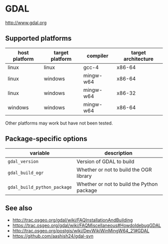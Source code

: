 GDAL
====
http://www.gdal.org

Supported platforms
-------------------

| host platform | target platform | compiler  | target architecture |
| ------------- | --------------- | --------- | ------------------- |
| linux         | linux           | gcc-4     | x86-64              |
| linux         | windows         | mingw-w64 | x86-64              |
| linux         | windows         | mingw-w64 | x86-32              |
| windows       | windows         | mingw-w64 | x86-64              |

Other platforms may work but have not been tested.


Package-specific options
------------------------

| variable                    | description                                    |
| --------------------------- | -----------------------------------------------|
| `gdal_version`              | Version of GDAL to build                       |
| `gdal_build_ogr`            | Whether or not to build the OGR library        |
| `gdal_build_python_package` | Whether or not to build the Python package     |


See also
--------
- http://trac.osgeo.org/gdal/wiki/FAQInstallationAndBuilding
- https://trac.osgeo.org/gdal/wiki/FAQMiscellaneous#HowdoIdebugGDAL
- http://trac.osgeo.org/postgis/wiki/DevWikiWinMingW64_21#GDAL
- https://github.com/aashish24/gdal-svn
